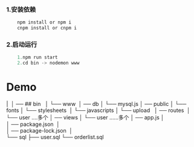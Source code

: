 

### 1.安装依赖

```javascript
	npm install or npm i
	cnpm install or cnpm i 
```

### 2.启动运行
```javascript
	1.npm run start
	2.cd bin -> nodemon www 
```



# Demo 
| 
│ ── ## bin  
│      └── www 
│ ── db
│     └── mysql.js 
│ ── public
│     └── fonts
│     └── stylesheets 
│     └── javascripts
│     └── upload  
│ ── routes 
│     └── user ....多个
│ ── views
│     └── user ......多个
│ ── app.js
│    
│ ── package.json 
│    
│ ── package-lock.json 
│    
└── sql
    ├── user.sql
    └── orderlist.sql
